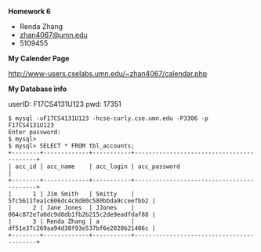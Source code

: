 **Homework 6**

- Renda Zhang
- zhan4067@umn.edu
- 5109455

**My Calender Page**

http://www-users.cselabs.umn.edu/~zhan4067/calendar.php

**My Database info**

userID: F17CS4131U123 pwd: 17351

```
$ mysql -uF17CS4131U123 -hcse-curly.cse.umn.edu -P3306 -p F17CS4131U123
Enter password: 
$ mysql>
$ mysql> SELECT * FROM tbl_accounts;
+--------+-------------+-----------+------------------------------------------+
| acc_id | acc_name    | acc_login | acc_password                             |
+--------+-------------+-----------+------------------------------------------+
|      1 | Jim Smith   | Smitty    | 5fc5611fea1c606dc4c8d80c580bbda9cceefbb2 |
|      2 | Jane Jones  | JJones    | 064c872e7a0dc9d8db1fb2b215c2de9eadfdaf88 |
|      3 | Renda Zhang | a         | df51e37c269aa94d38f93e537bf6e2020b21406c |
+--------+-------------+-----------+------------------------------------------+
```
